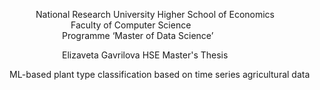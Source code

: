 &emsp;&emsp;&emsp;National Research University Higher School of Economics<br> 
&emsp;&emsp;&emsp;&emsp;&emsp;&emsp;&emsp;Faculty of Computer Science<br> 
&emsp;&emsp;&emsp;&emsp;&emsp;&emsp;Programme ‘Master of Data Science’<br> 

&emsp;&emsp;&emsp;&emsp;&emsp;&emsp;Elizaveta Gavrilova HSE Master's Thesis

ML-based plant type classification based on time series agricultural data
